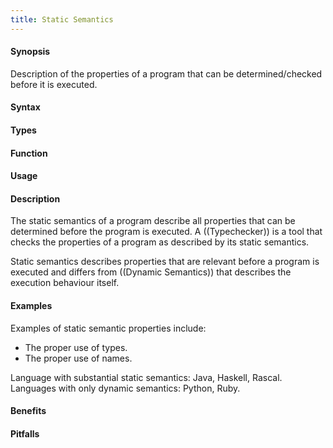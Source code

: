 ```yaml
---
title: Static Semantics
---
```


#### Synopsis

Description of the properties of a program that can be determined/checked before it is executed.

#### Syntax

#### Types

#### Function
       
#### Usage

#### Description

The static semantics of a program describe all properties that can be determined before the program is executed.
A ((Typechecker)) is a tool that checks the properties of a program as described by its static semantics.

Static semantics describes properties that are relevant before a program is executed and 
differs from ((Dynamic Semantics)) that
describes the execution behaviour itself.

#### Examples

Examples of static semantic properties include:

*  The proper use of types.
*  The proper use of names.


Language with substantial static semantics: Java, Haskell, Rascal.
Languages with only dynamic semantics: Python, Ruby.

#### Benefits


#### Pitfalls

